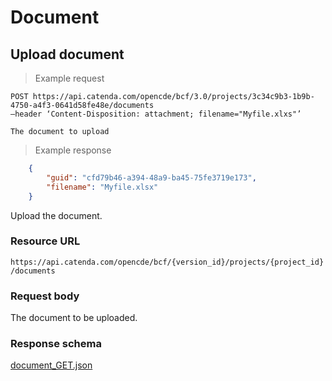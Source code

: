 # Document

## Upload document 

> Example request
```http
POST https://api.catenda.com/opencde/bcf/3.0/projects/3c34c9b3-1b9b-4750-a4f3-0641d58fe48e/documents
–header ‘Content-Disposition: attachment; filename="Myfile.xlxs"’

The document to upload
```

> Example response
```json
    {
        "guid": "cfd79b46-a394-48a9-ba45-75fe3719e173",
        "filename": "Myfile.xlsx"
    }
```

Upload the document.

### Resource URL

`https://api.catenda.com/opencde/bcf/{version_id}/projects/{project_id}/documents`

### Request body

The document to be uploaded.

### Response schema
[document_GET.json](https://github.com/buildingSMART/BCF-API/blob/release_3_0/Schemas_draft-03/Collaboration/Document/document_GET.json)


